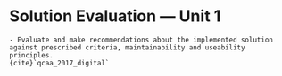# Solution Evaluation &mdash; Unit 1

```{admonition} Unit 1 subject matter covered:
- Evaluate and make recommendations about the implemented solution against prescribed criteria, maintainability and useability principles.
{cite}`qcaa_2017_digital`
```